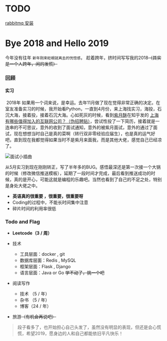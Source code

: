 # TODO


<a target="_blank" href="http://docs.jinkan.org/docs/celery/getting-started/brokers/rabbitmq.html"> rabbitmq 安装</a>

# Bye 2018 and Hello 2019

今年没有往年 `新年刚来眨眼就离去的恍惚感`， 趁着跨年，挤时间写写我的2018~~（其实是一个人跨年，闲的发慌）~~

### 回顾

#### 实习

​        2018年 如果用一个词来说，是幸运。去年11月做了现在觉得非常正确的决定。在室友准备实习的时候，我开始看Python，一直到4月份，来上海找实习，海投，石沉大海，接着投，接着石沉大海。心如死灰的时候，看到<a href='https://github.com/LKI'>紫月酥</a>在知乎发的 <a href='https://www.zhihu.com/question/19596230/answer/152193862'>上海有哪些值得加入的互联网公司？（伪招聘贴）</a>，尝试性投了一下简历，接着就是一连串的不可思议，意外的收到了面试通知，意外的被紫月面试，意外的通过了面试，现在想想当时自己是真的菜啊（转行双非零经验应届生），也是真的运气好吧，直到现在我都觉得如果当时不是紫月来面我，而是其他大佬，感觉自己已经凉了。

![面试小插曲]()

​       从5月实习到现在刚刚转正，写了半年多的BUG。感悟最深还是第一次接一个大锅的时候（修改微信推送模板），延期了一段时间才完成，最后看到推送成功的时候，真的是开心，可能这就是编程的乐趣吧。当然也看到了自己的不足之处，特别是身处大佬之中。

- **英语真的很重要 ，很重要，很重要呀**
- Coding的过程中，不能长时间集中注意
- 碎片时间的利用率很低

<!-- more -->

### Todo and Flag

- **Leetcode（3 / 周）**

- 技术
    - 工具层面：docker , git
    - 数据库层面：Redis , MySQL
    - 框架层面：Flask , Django
    - 语言层面：Java or  Go  ~~学不动了，挑一个吧~~
- 阅读写作
    - 技术 （5 / 年）
    - 杂书 （5 / 年）
    - 博客（24 / 年）
- 旅游~~（有机会再说吧）~~



>  段子看多了，也开始担心自己头发了，虽然没有明显的表现，但还是会心慌慌，希望2019，愿身边的人和自己都能依旧平凡快乐！
